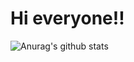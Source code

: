 # Hi everyone!!

![Anurag's github stats](https://github-readme-stats.vercel.app/api?username=viniciusyaunner&show_icons=true&theme=synthwave)


